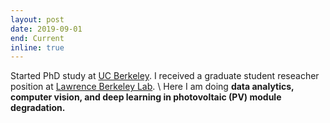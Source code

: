```yaml
---
layout: post
date: 2019-09-01
end: Current
inline: true
---
```


Started PhD study at [UC Berkeley](https://www.berkeley.edu/). I received a graduate student reseacher position at [Lawrence Berkeley Lab](https://www.lbl.gov/). \\
Here I am doing **data analytics, computer vision, and deep learning in photovoltaic (PV) module degradation.**